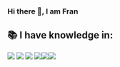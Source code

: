 ### Hi there 👋, I am Fran

## 📚 I have knowledge in:
![](https://img.shields.io/badge/Go-00ADD8?style=for-the-badge&logo=go&logoColor=white)
![](https://img.shields.io/badge/Java-ED8B00?style=for-the-badge&logo=openjdk&logoColor=white)
![](https://img.shields.io/badge/MySQL-00000F?style=for-the-badge&logo=mysql&logoColor=white)
![](https://img.shields.io/badge/HTML5-E34F26?style=for-the-badge&logo=html5&logoColor=white)![](https://img.shields.io/badge/CSS3-1572B6?style=for-the-badge&logo=css3&logoColor=white)![](https://img.shields.io/badge/JavaScript-323330?style=for-the-badge&logo=javascript&logoColor=F7DF1E)


<!--
**framirezj/framirezj** is a ✨ _special_ ✨ repository because its `README.md` (this file) appears on your GitHub profile.

https://img.shields.io/badge/Go-00ADD8?style=for-the-badge&logo=go&logoColor=white
	https://img.shields.io/badge/Java-ED8B00?style=for-the-badge&logo=openjdk&logoColor=white
 https://img.shields.io/badge/MySQL-00000F?style=for-the-badge&logo=mysql&logoColor=white

Here are some ideas to get you started:

- 🔭 I’m currently working on ...
- 🌱 I’m currently learning ...
- 👯 I’m looking to collaborate on ...
- 🤔 I’m looking for help with ...
- 💬 Ask me about ...
- 📫 How to reach me: ...
- 😄 Pronouns: ...
- ⚡ Fun fact: ...
-->
